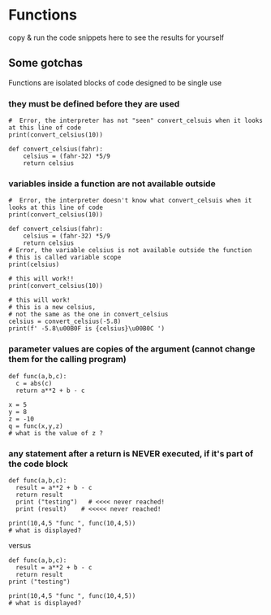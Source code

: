 # Functions

copy & run the code snippets here to see the results for yourself

## Some gotchas
Functions are isolated blocks of code designed to be single use
### they must be defined before they are used
```
#  Error, the interpreter has not "seen" convert_celsuis when it looks at this line of code
print(convert_celsius(10)) 

def convert_celsius(fahr): 
    celsius = (fahr-32) *5/9
    return celsius
```
### variables inside a function are not available outside
```
#  Error, the interpreter doesn't know what convert_celsuis when it looks at this line of code​
print(convert_celsius(10)) 

def convert_celsius(fahr): 
    celsius = (fahr-32) *5/9
    return celsius
# Error, the variable celsius is not available outside the function​  
# this is called variable scope
print(celsius)

# this will work!!
print(convert_celsius(10))

# this will work!
# this is a new celsius, 
# not the same as the one in convert_celsius
celsius = convert_celsius(-5.8)
print(f' -5.8\u00B0F is {celsius}\u00B0C ')
```

### parameter values are copies of the argument (cannot change them for the calling program)
```
def func(a,b,c):
  c = abs(c)
  return a**2 + b - c
  
x = 5
y = 8
z = -10
q = func(x,y,z)
# what is the value of z ?
```
### any statement after a return is NEVER executed, if it's part of the code block
```
def func(a,b,c):
  result = a**2 + b - c
  return result
  print ("testing")   # <<<< never reached!
  print (result)    # <<<<< never reached!
  
print(10,4,5 "func ", func(10,4,5))
# what is displayed?
```
versus
```
def func(a,b,c):
  result = a**2 + b - c
  return result
print ("testing")  
 
print(10,4,5 "func ", func(10,4,5))
# what is displayed?
```
